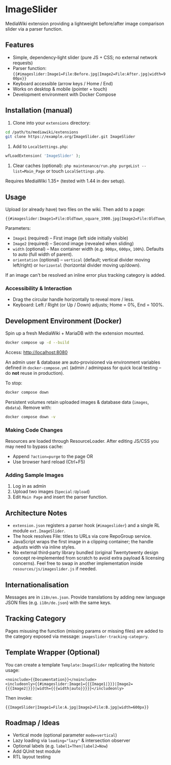 # ImageSlider

MediaWiki extension providing a lightweight before/after image comparison slider via a parser function.

## Features

* Simple, dependency‑light slider (pure JS + CSS; no external network requests)
* Parser function: `{{#imageslider:Image1=File:Before.jpg|Image2=File:After.jpg|width=900px}}`
* Keyboard accessible (arrow keys / Home / End)
* Works on desktop & mobile (pointer + touch)
* Development environment with Docker Compose

## Installation (manual)

1. Clone into your `extensions` directory:

```bash
cd /path/to/mediawiki/extensions
git clone https://example.org/ImageSlider.git ImageSlider
```

1. Add to `LocalSettings.php`:

```php
wfLoadExtension( 'ImageSlider' );
```
1. Clear caches (optional): `php maintenance/run.php purgeList --list=Main_Page` or touch `LocalSettings.php`.

Requires MediaWiki 1.35+ (tested with 1.44 in dev setup).

## Usage

Upload (or already have) two files on the wiki. Then add to a page:

```wikitext
{{#imageslider:Image1=File:OldTown_square_1900.jpg|Image2=File:OldTown_square_2024.jpg|width=900px}}
```

Parameters:

* `Image1` (required) – First image (left side initially visible)
* `Image2` (required) – Second image (revealed when sliding)
* `width` (optional) – Max container width (e.g. `900px`, `600px`, `100%`). Defaults to auto (full width of parent).
* `orientation` (optional) – `vertical` (default; vertical divider moving left/right) or `horizontal` (horizontal divider moving up/down).

If an image can't be resolved an inline error plus tracking category is added.

### Accessibility & Interaction

* Drag the circular handle horizontally to reveal more / less.
* Keyboard: Left / Right (or Up / Down) adjusts; Home = 0%, End = 100%.

## Development Environment (Docker)

Spin up a fresh MediaWiki + MariaDB with the extension mounted.

```bash
docker compose up -d --build
```

Access: <http://localhost:8080>

An admin user & database are auto‑provisioned via environment variables defined in `docker-compose.yml` (admin / adminpass for quick local testing – do **not** reuse in production).

To stop:

```bash
docker compose down
```

Persistent volumes retain uploaded images & database data (`images`, `dbdata`). Remove with:

```bash
docker compose down -v
```

### Making Code Changes

Resources are loaded through ResourceLoader. After editing JS/CSS you may need to bypass cache:

* Append `?action=purge` to the page OR
* Use browser hard reload (Ctrl+F5)

### Adding Sample Images

1. Log in as admin
2. Upload two images (`Special:Upload`)
3. Edit `Main Page` and insert the parser function.

## Architecture Notes

* `extension.json` registers a parser hook (`#imageslider`) and a single RL module `ext.ImageSlider`.
* The hook resolves File: titles to URLs via core RepoGroup service.
* JavaScript wraps the first image in a clipping container; the handle adjusts width via inline styles.
* No external third‑party library bundled (original Twentytwenty design concept re‑implemented from scratch to avoid extra payload & licensing concerns). Feel free to swap in another implementation inside `resources/js/imageslider.js` if needed.

## Internationalisation

Messages are in `i18n/en.json`. Provide translations by adding new language JSON files (e.g. `i18n/de.json`) with the same keys.

## Tracking Category

Pages misusing the function (missing params or missing files) are added to the category exposed via message: `imageslider-tracking-category`.

## Template Wrapper (Optional)

You can create a template `Template:ImageSlider` replicating the historic usage:

```wikitext
<noinclude>{{Documentation}}</noinclude>
<includeonly>{{#imageslider:Image1={{{Image1|}}}|Image2={{{Image2|}}}|width={{{width|auto}}}}}</includeonly>
```

Then invoke:

```wikitext
{{ImageSlider|Image1=File:A.jpg|Image2=File:B.jpg|width=600px}}
```

## Roadmap / Ideas

* Vertical mode (optional parameter `mode=vertical`)
* Lazy loading via `loading="lazy"` & intersection observer
* Optional labels (e.g. `label1=Then|label2=Now`)
* Add QUnit test module
* RTL layout testing
